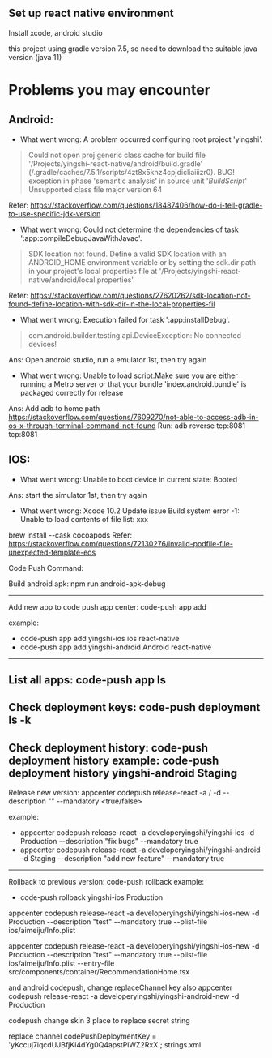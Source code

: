 ## Set up react native environment
Install xcode, android studio

this project using gradle version 7.5, so need to download the suitable java version (java 11)

# Problems you may encounter
## Android:

* What went wrong:
A problem occurred configuring root project 'yingshi'.
> Could not open proj generic class cache for build file '/Projects/yingshi-react-native/android/build.gradle' (/.gradle/caches/7.5.1/scripts/4zt8x5knz4cpjdicliaiiizr0).
   > BUG! exception in phase 'semantic analysis' in source unit '_BuildScript_' Unsupported class file major version 64


Refer:
https://stackoverflow.com/questions/18487406/how-do-i-tell-gradle-to-use-specific-jdk-version



* What went wrong:
Could not determine the dependencies of task ':app:compileDebugJavaWithJavac'.
> SDK location not found. Define a valid SDK location with an ANDROID_HOME environment variable or by setting the sdk.dir path in your project's local properties file at '/Projects/yingshi-react-native/android/local.properties'.


Refer:
https://stackoverflow.com/questions/27620262/sdk-location-not-found-define-location-with-sdk-dir-in-the-local-properties-fil


* What went wrong:
Execution failed for task ':app:installDebug'.
> com.android.builder.testing.api.DeviceException: No connected devices!

Ans:
Open android studio, run a emulator 1st, then try again

* What went wrong:
Unable to load script.Make sure you are either running a Metro server or that your bundle 'index.android.bundle' is packaged correctly for release

Ans:
Add adb to home path
	https://stackoverflow.com/questions/7609270/not-able-to-access-adb-in-os-x-through-terminal-command-not-found
Run: adb reverse tcp:8081 tcp:8081



## IOS:
* What went wrong:
Unable to boot device in current state: Booted

Ans: start the simulator 1st, then try again


* What went wrong:
Xcode 10.2 Update issue Build system error -1: Unable to load contents of file list: xxx

brew install --cask cocoapods
Refer: https://stackoverflow.com/questions/72130276/invalid-podfile-file-unexpected-template-eos


Code Push Command:

Build android apk:
npm run android-apk-debug

---------------------------------------------
Add new app to code push app center:
code-push app add <appName> <os> <platform>

example:
- code-push app add yingshi-ios ios react-native
- code-push app add yingshi-android Android react-native
---------------------------------------------

List all apps:
code-push app ls
---------------------------------------------

Check deployment keys:
code-push deployment ls <appName> -k
---------------------------------------------

Check deployment history:
code-push deployment history <appName> <deploymentName>
example:
code-push deployment history yingshi-android Staging
---------------------------------------------

Release new version:
appcenter codepush release-react -a <developerName>/<appName> -d <deploymentName> --description "<description>" --mandatory <true/false>

example:
- appcenter codepush release-react -a developeryingshi/yingshi-ios -d Production --description "fix bugs" --mandatory true
- appcenter codepush release-react -a developeryingshi/yingshi-android -d Staging --description "add new feature" --mandatory true
---------------------------------------------

Rollback to previous version:
code-push rollback <appName> <deploymentName>
example:
- code-push rollback yingshi-ios Production


appcenter codepush release-react -a developeryingshi/yingshi-ios-new -d Production --description "test" --mandatory true --plist-file ios/aimeiju/Info.plist


 appcenter codepush release-react -a developeryingshi/yingshi-ios-new -d Production --description "test" --mandatory true --plist-file ios/aimeiju/Info.plist --entry-file src/components/container/RecommendationHome.tsx


and android codepush, change replaceChannel key also
appcenter codepush release-react -a developeryingshi/yingshi-android-new -d Production


codepush change skin 3 place to replace secret string 

replace channel 
codePushDeploymentKey = 'yKccuj7iqcdUJBfjKi4dYg0Q4apstPlWZ2RxX';
strings.xml